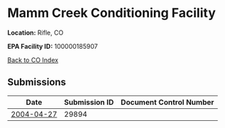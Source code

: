 # Mamm Creek Conditioning Facility

**Location:** Rifle, CO

**EPA Facility ID:** 100000185907

[Back to CO Index](../../index.md)

## Submissions

| Date | Submission ID | Document Control Number |
|------|--------------|-------------------------|
| [2004-04-27](submissions/29894.md) | 29894 |  |
